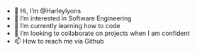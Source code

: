 - 👋 Hi, I’m @Harleylyons
- 👀 I’m interested in Software Engineering
- 🌱 I’m currently learning how to code
- 💞️ I’m looking to collaborate on projects when I am confident
- 📫 How to reach me via Github

<!---
Harleylyons/Harleylyons is a ✨ special ✨ repository because its `README.md` (this file) appears on your GitHub profile.
You can click the Preview link to take a look at your changes.
--->
